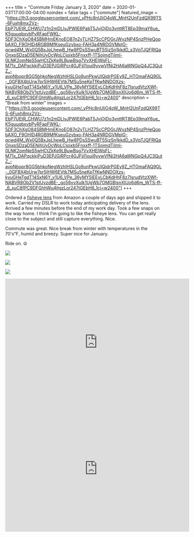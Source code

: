 +++
title =  "Commute Friday January 3, 2020"
date = 2020-01-03T17:00:00-04:00
noindex = false
tags = ["commute"]
featured_image = "https://lh3.googleusercontent.com/_yPHc8nUIiO4oW_MnH2UnFzdQX99TS-6Fuxh8mx2Vz-EbP7UEtR_CHWU7z1n2mDLlvJPWIE6PabT5JyjOjDo3vnttRT8Ep39maY6ue_K5guuqbxvbPvRFapFWKL-5DF3ChXgO84SBMHmEKnoEO87n2yTLHZ7ScCPDGrJWvzNP4SnzPHeQopbAXO_F9OHlD4RGB9MfKseuGzybxo-FAH3a4NRDGVMplG-qcwd4M_Wx0Q5BxJpLhewB_Hw8PDsSSwuBT5SjzSn1kkdD_s3VpTJQFRlQaOnxpSDzaD5ENihUvDcWoLCjoixb5Fnxxff-1TSoimdTiIml-0LNK2omNeS5wHCtZkKe9LBuwBsg7VvXHElWsFL-M71x_DAPqckkjPuD3EPJGiRPcr4GJFjjI1oui9yvwVfNi2HA6aWNGpQ4JC3QutZ_-avpNbopr8GG5bhkoNegWzhIHSLGo9unPkwUIQjdrPGEy9Z_HTOmaFAQ9GL-_0GFBX4bUrw7pr5IHW6EVtk7MSu5neKpTfKwNNDOXzs-kyuGHeTgdT14SxN6Y_v1U6_VPe_36yMY5lEEyLCbKdHhF8z7IsrudVtzXWf-NABVR8Ob2V1stUvzdBE-_go56vvXulk1UgWb7OMGBlsnXlUo6d6m_WTS-ff-_6_xuC8fPC9DFGhhWu4jtgzLor247tGEbH6_1cj=w2400"
description = "Break from winter"
images = ["https://lh3.googleusercontent.com/_yPHc8nUIiO4oW_MnH2UnFzdQX99TS-6Fuxh8mx2Vz-EbP7UEtR_CHWU7z1n2mDLlvJPWIE6PabT5JyjOjDo3vnttRT8Ep39maY6ue_K5guuqbxvbPvRFapFWKL-5DF3ChXgO84SBMHmEKnoEO87n2yTLHZ7ScCPDGrJWvzNP4SnzPHeQopbAXO_F9OHlD4RGB9MfKseuGzybxo-FAH3a4NRDGVMplG-qcwd4M_Wx0Q5BxJpLhewB_Hw8PDsSSwuBT5SjzSn1kkdD_s3VpTJQFRlQaOnxpSDzaD5ENihUvDcWoLCjoixb5Fnxxff-1TSoimdTiIml-0LNK2omNeS5wHCtZkKe9LBuwBsg7VvXHElWsFL-M71x_DAPqckkjPuD3EPJGiRPcr4GJFjjI1oui9yvwVfNi2HA6aWNGpQ4JC3QutZ_-avpNbopr8GG5bhkoNegWzhIHSLGo9unPkwUIQjdrPGEy9Z_HTOmaFAQ9GL-_0GFBX4bUrw7pr5IHW6EVtk7MSu5neKpTfKwNNDOXzs-kyuGHeTgdT14SxN6Y_v1U6_VPe_36yMY5lEEyLCbKdHhF8z7IsrudVtzXWf-NABVR8Ob2V1stUvzdBE-_go56vvXulk1UgWb7OMGBlsnXlUo6d6m_WTS-ff-_6_xuC8fPC9DFGhhWu4jtgzLor247tGEbH6_1cj=w2400"]
+++

Ordered a [fisheye lens](https://www.nikonusa.com/en/nikon-products/product/camera-lenses/af-s-fisheye-nikkor-8-15mm-f%252f3.5-4.5e-ed.html) from Amazon a couple of days ago and shipped it to work. Carried my DSLR to work today anticipating delivery of the lens. Arrived a few minutes before the end of my work day. Took a few snaps on the way home. I think I'm going to like the fisheye lens. You can get really close to the subject and still capture everything. Nice.

Commute was great. Nice break from winter with temperatures in the 70's℉, humid and breezy. Super nice for January. 

Ride on. ☮

<a href='https://lh3.googleusercontent.com/Die4p-U6x5mA4fWRanbxTwAvGUHbMm9U1oGC2JfxEilRvHk1Qp3VPVABashpCPeUeY8WeFmbgLgQMWTjbumn-f2ywONE4AE2LbA-4LJXIC9oWKfJC0R25KksLfkYQfG76KaJGHj-b7QcSAGMOZwbGrz_DT9ApdY4jvIenmXZmM-gSL5jiSMCoj9Ut3wThb5iONLkQWfAu4gvzyrXpYidtuk-OAjjah8V4gIT1tOUj1ztR71SdHX5fz2f6ZtLwRr42T-GExXwh6YjGKk_euyhTiN7IeQ1P_qwh9OGMC_LkSj0yz9Qk8aBkTwRKf6BZkrmTLJW6bC5YLum37rugIHQKgkxIWC-yYxcg7CBq0Nl9ekdS9D0NGV2Z6jCbR35THbrkC0WC2P3YVHmTz-VR5675zpa5H6dWCaPynL0WhY3s6znc7Eu71Bm64IxorXFSoAG0TcNxNjZ8ViLG656S6mwvzSx7q4a5mZmHT6j_tj1Z9xauslzlH8deLHTaTYYXe1QIe2ODIVrOyaK5supmI5H8eciT7cOVxBy9gI_I81p2lD5Kfc4IWASoVpFMy-C3c3jAbTwBw7DKgbZECl1tKBDhmNFo2KNYEtbLExtjsMeF-djQU6H-ekufkeeluoAbScHKRECAKbjgcbww2RkCwsVp-MC7iuG4CTkf-JdOt8mReuV0cSxbSvfLHzJ=w2400'><img src='https://lh3.googleusercontent.com/Die4p-U6x5mA4fWRanbxTwAvGUHbMm9U1oGC2JfxEilRvHk1Qp3VPVABashpCPeUeY8WeFmbgLgQMWTjbumn-f2ywONE4AE2LbA-4LJXIC9oWKfJC0R25KksLfkYQfG76KaJGHj-b7QcSAGMOZwbGrz_DT9ApdY4jvIenmXZmM-gSL5jiSMCoj9Ut3wThb5iONLkQWfAu4gvzyrXpYidtuk-OAjjah8V4gIT1tOUj1ztR71SdHX5fz2f6ZtLwRr42T-GExXwh6YjGKk_euyhTiN7IeQ1P_qwh9OGMC_LkSj0yz9Qk8aBkTwRKf6BZkrmTLJW6bC5YLum37rugIHQKgkxIWC-yYxcg7CBq0Nl9ekdS9D0NGV2Z6jCbR35THbrkC0WC2P3YVHmTz-VR5675zpa5H6dWCaPynL0WhY3s6znc7Eu71Bm64IxorXFSoAG0TcNxNjZ8ViLG656S6mwvzSx7q4a5mZmHT6j_tj1Z9xauslzlH8deLHTaTYYXe1QIe2ODIVrOyaK5supmI5H8eciT7cOVxBy9gI_I81p2lD5Kfc4IWASoVpFMy-C3c3jAbTwBw7DKgbZECl1tKBDhmNFo2KNYEtbLExtjsMeF-djQU6H-ekufkeeluoAbScHKRECAKbjgcbww2RkCwsVp-MC7iuG4CTkf-JdOt8mReuV0cSxbSvfLHzJ=w2400'></a>

<a href='https://lh3.googleusercontent.com/RglVBQm3b1fyqFxPy0N0831NNd56avn19AlvsapfajO1hjbV7mImezmHuY9Kljuj27Q0WtMiHtrYKJ_tBEwdpL5HRifX1jQ0CIycfzRxI95zf_K0m4RjbSfi00MdIa2w5po9zz-21XBXkSi8G1fKxpQathSFgVCPxL99RJTJT9S1SsWgwW7ZyqfU4LX-fBqu9WAjFeCN0glR55GTJKkLK63nY265qbqX5qy7XIJqWarYbr1j-uzl6nfogJRE5eAN8UwgcrDfT4fGTgQs_P8fjg6AVvUz_o4UNBrAsqQzlW7pelEs3xbZSbMB8Ke8AWqyAuM_MJNaCVh56QKnz0VrnUKm4_teDw7gAZ7QVj_n-T9ssnaAaXasW5m0FblQuDSRSX_y0zwaI5P5RcEUF3sztpCC8tCd3GaJU8ymYuhzhbu3HbXbpetms-u-1D9gRGGO4o4WC9N5n4GF-NzYu9cmDZ7rCcge1t9d2FxbFYLkXtGAQfG9gldS0OrKaBlOeYfdnlehAFX72xGXJBGAkKM4Cb8P0v9Hm7tMzK2QeQ_QRw_uVVv8aKHtci9rx2EF4tH34SfZUNa3Sy45MClFSuhT7O3GV2V8B0IQCL8pzjG6QbPXf8e9bZ6_tmKG8VR2OS91QsCDA_QQrh1yjx9hKu_AU8hd3K7MBKv_i2Cho4h4ga1MwhDtbyd2821l=w2400'><img src='https://lh3.googleusercontent.com/RglVBQm3b1fyqFxPy0N0831NNd56avn19AlvsapfajO1hjbV7mImezmHuY9Kljuj27Q0WtMiHtrYKJ_tBEwdpL5HRifX1jQ0CIycfzRxI95zf_K0m4RjbSfi00MdIa2w5po9zz-21XBXkSi8G1fKxpQathSFgVCPxL99RJTJT9S1SsWgwW7ZyqfU4LX-fBqu9WAjFeCN0glR55GTJKkLK63nY265qbqX5qy7XIJqWarYbr1j-uzl6nfogJRE5eAN8UwgcrDfT4fGTgQs_P8fjg6AVvUz_o4UNBrAsqQzlW7pelEs3xbZSbMB8Ke8AWqyAuM_MJNaCVh56QKnz0VrnUKm4_teDw7gAZ7QVj_n-T9ssnaAaXasW5m0FblQuDSRSX_y0zwaI5P5RcEUF3sztpCC8tCd3GaJU8ymYuhzhbu3HbXbpetms-u-1D9gRGGO4o4WC9N5n4GF-NzYu9cmDZ7rCcge1t9d2FxbFYLkXtGAQfG9gldS0OrKaBlOeYfdnlehAFX72xGXJBGAkKM4Cb8P0v9Hm7tMzK2QeQ_QRw_uVVv8aKHtci9rx2EF4tH34SfZUNa3Sy45MClFSuhT7O3GV2V8B0IQCL8pzjG6QbPXf8e9bZ6_tmKG8VR2OS91QsCDA_QQrh1yjx9hKu_AU8hd3K7MBKv_i2Cho4h4ga1MwhDtbyd2821l=w2400'></a>

<a href='https://lh3.googleusercontent.com/T_37Vd85N-8gCCIsvKvDctUP170eJ6BftU7a5sk7tCuj6P_VVjhouSZR1oimlAx8rdsxn4EouPn0JvDMoQdwegvRFX0sVVpXTJj62zIU5I9uI4cDZkBa4p8Ol5UCFrHqhfnyTk6IpSu-kawL29ZK9dY96UR2KsGIATexaWnYWRGRmTOFahlPdMWfuG2qQES--TX_NtVYVGWkJlXfmRi7ciiwlyVmaqw2Q4R0G3X1z0UZI8bJ004BCvm0-BL3jmdX2nczViJaNQv_F7YiFnCl55VcqE0M4N0BMRtuJaIYn95IaFZQXMy7ZbIXupsVM14cD7HX31wUq4IIZHzjUzEYxkyng1pkEc5_9hLdrZTFvOidtGg2rx3WOKngk-fOu44TWZUJrFhr16Tu3uo1HH4mE6LIsQthSAPXUMBqAE_ONpzS25olEA8qCLkQ6do5Lw4P1jQho_reb0jtHHkDolVDVyrUVPRJcpjaQkTz3QEO-KoA9H0cGTDpKJE_ci1x6jVeJYFd5h7WWEqacPr1wRSMxK4g8JUvAHk3FqI7AmFNllRfjHHnTKHi5pV2v3Ts5RA6_d8zgrTybAH3RDR-P0kF02M7fZWBZH0uG8vtimIbk-6S1lAK2PwNDjGwsPwAvzZrTzgFmThKKFoApUmxlHX0gHYha6fwDhRIjBNUQ8j20NnG95m5-37dVLbG=w2400'><img src='https://lh3.googleusercontent.com/T_37Vd85N-8gCCIsvKvDctUP170eJ6BftU7a5sk7tCuj6P_VVjhouSZR1oimlAx8rdsxn4EouPn0JvDMoQdwegvRFX0sVVpXTJj62zIU5I9uI4cDZkBa4p8Ol5UCFrHqhfnyTk6IpSu-kawL29ZK9dY96UR2KsGIATexaWnYWRGRmTOFahlPdMWfuG2qQES--TX_NtVYVGWkJlXfmRi7ciiwlyVmaqw2Q4R0G3X1z0UZI8bJ004BCvm0-BL3jmdX2nczViJaNQv_F7YiFnCl55VcqE0M4N0BMRtuJaIYn95IaFZQXMy7ZbIXupsVM14cD7HX31wUq4IIZHzjUzEYxkyng1pkEc5_9hLdrZTFvOidtGg2rx3WOKngk-fOu44TWZUJrFhr16Tu3uo1HH4mE6LIsQthSAPXUMBqAE_ONpzS25olEA8qCLkQ6do5Lw4P1jQho_reb0jtHHkDolVDVyrUVPRJcpjaQkTz3QEO-KoA9H0cGTDpKJE_ci1x6jVeJYFd5h7WWEqacPr1wRSMxK4g8JUvAHk3FqI7AmFNllRfjHHnTKHi5pV2v3Ts5RA6_d8zgrTybAH3RDR-P0kF02M7fZWBZH0uG8vtimIbk-6S1lAK2PwNDjGwsPwAvzZrTzgFmThKKFoApUmxlHX0gHYha6fwDhRIjBNUQ8j20NnG95m5-37dVLbG=w2400'></a>

<iframe height='405' width='590' frameborder='0' allowtransparency='true' scrolling='no' src='https://www.strava.com/activities/2977757635/embed/e0a42744bcfa5c68d639833f88dd70242134625a'></iframe>

<iframe height='405' width='590' frameborder='0' allowtransparency='true' scrolling='no' src='https://www.strava.com/activities/2979398249/embed/bf59337a78815fa9df232376838e5989f099d9e5'></iframe>
